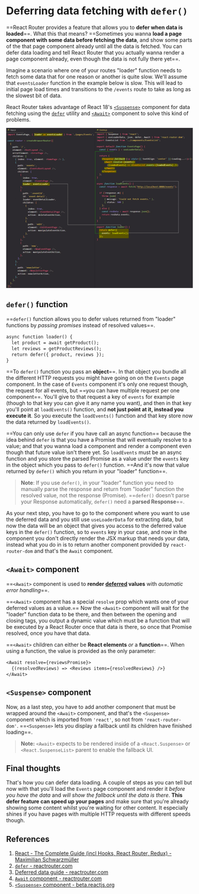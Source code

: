 # Deferring data fetching with `defer()`

==React Router provides a feature that allows you to **defer when data is loaded**==. What this that means? ==Sometimes you wanna **load a page component with some data before fetching the data**, and show some parts of the that page component already until all the data is fetched. You can defer data loading and tell React Router that you actually wanna render a page component already, even though the data is not fully there yet==.

Imagine a scenario where one of your routes "loader" function needs to fetch some data that for one reason or another is quite slow. We'll assume that `eventsLoader` function in the example below is slow. This will lead to initial page load times and transitions to the `/events` route to take as long as the slowest bit of data.

React Router takes advantage of React 18's [`<Suspense>`](https://beta.reactjs.org/reference/react/Suspense) component for data fetching using the [`defer`](https://reactrouter.com/en/main/utils/defer) utility and [`<Await>`](https://reactrouter.com/en/main/components/await) component to solve this kind of problems.

![Deferring_data_fetching_with_defer](../../img/Deferring_data_fetching_with_defer.jpg)

## `defer()` function

==`defer()` function allows you to defer values returned from "loader" functions by _passing promises_ instead of resolved values==.

```react
async function loader() {
  let product = await getProduct();
  let reviews = getProductReviews();
  return defer({ product, reviews });
}
```

==To `defer()` function you pass an **object**==. In that object you bundle all the different HTTP requests you might have going on on the `Events` page component. In the case of `Events` component it's only one request though, the request for all events, but ==you can have multiple request per one component==. You'll give to that request a key of `events` for example (though to that key you can give it any name you want), and then in that key you'll point at `loadEvents()` function, and **not just point at it, instead you execute it**. So you execute the `loadEvents()` function and that key store now the data returned by `loadEvents()`.

==You can only use `defer` if you have call an async function== because the idea behind `defer` is that you have a Promise that will eventually resolve to a value; and that you wanna load a component and render a component even though that future value isn't there yet. So `loadEvents` must be an async function and you store the parsed Promise as a value under the `events` key in the object which you pass to `defer()` function. ==And it's now that value returned by `defer()` which you return in your "loader" function==.

> **Note**: If you use `defer()`, in your "loader" function you need to manually parse the response and return from "loader" function the resolved value, not the response (Promise). ==`defer()` doesn't parse your Response automatically, `defer()` need a **parsed Response**==.

As your next step, you have to go to the component where you want to use the deferred data and you still use `useLoaderData` for extracting data, but now the data will be an object that gives you access to the deferred value keys in the `defer()` function, so to `events` key in your case, and now in the component you don't directly render the JSX markup that needs your data, instead what you do in is to return another component provided by `react-router-dom` and that's the `Await` component.

## `<Await>` component

==`<Await>` component is used to **render [deferred](https://reactrouter.com/en/main/utils/defer) values** with _automatic error handling_==.

==`<Await>` component has a special `resolve` prop which wants one of your deferred values as a value.== Now the `<Await>` component will wait for the "loader" function data to be there, and then between the opening and closing tags, you output a dynamic value which must be a function that will be executed by a React Router once that data is there, so once that Promise resolved, once you have that data.

==`<Await>` children can either be **React elements** _or_ a **function**==. When using a function, the value is provided as the only parameter:

```react
<Await resolve={reviewsPromise}>
  {(resolvedReviews) => <Reviews items={resolvedReviews} />}
</Await>
```

## `<Suspense>` component

Now, as a last step, you have to add another component that must be wrapped around the `<Await>` component, and that's the `<Suspense>` component which is imported from `'react'`, so not from `'react-router-dom'`. ==`<Suspense>` lets you display a fallback until its children have finished loading==.

> **Note:** `<Await>` expects to be rendered inside of a `<React.Suspense>` or `<React.SuspenseList>` parent to enable the fallback UI.

## Final thoughts

That's how you can defer data loading. A couple of steps as you can tell but now with that you'll load the `Events` page component and render it _before you have the data_ and _will show the fallback until the data is there_. **This defer feature can speed up your pages** and make sure that you're already showing some content whilst you're waiting for other content. It especially shines if you have pages with multiple HTTP requests with different speeds though.

## References

1. [React - The Complete Guide (incl Hooks, React Router, Redux) - Maximilian Schwarzmüller](https://www.udemy.com/course/react-the-complete-guide-incl-redux/)
2. [`defer` - reactrouter.com](https://reactrouter.com/en/main/utils/defer)
3. [Deferred data guide - reactrouter.com](https://reactrouter.com/en/main/guides/deferred)
4. [`Await` component - reactrouter.com](https://reactrouter.com/en/main/components/await)
5. [`<Suspense>` component - beta.reactjs.org](https://beta.reactjs.org/reference/react/Suspense)